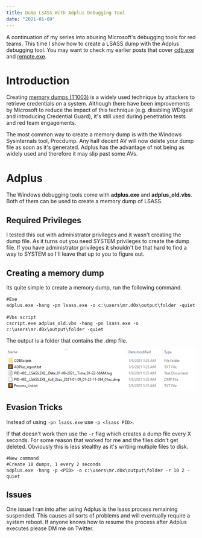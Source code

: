 ```yaml
---
title: Dump LSASS With Adplus Debugging Tool
date: "2021-01-09"
---
```


A continuation of my series into abusing Microsoft's debugging tools for red teams. This time I show how to create a LSASS dump with the Adplus debugging tool<!-- end -->. You may want to check my earlier posts that cover <a href="">cdb.exe</a> and <a href="">remote.exe</a>.

# Introduction

Creating <a href="https://attack.mitre.org/techniques/T1003/">memory dumps (T1003)</a> is a widely used technique by attackers to retrieve credentials on a system. Although there have been improvements by Microsoft to reduce the impact of this technique (e.g. disabling WDigest and introducing Credential Guard), it's still used during penetration tests and red team engagements.

The most common way to create a memory dump is with the Windows Sysinternals tool, Procdump. Any half decent AV will now delete your dump file as soon as it's generated. Adplus has the advantage of not being as widely used and therefore it may slip past some AVs. 

# Adplus

The Windows debugging tools come with <b>adplus.exe</b> and <b>adplus_old.vbs</b>. Both of them can be used to create a memory dump of LSASS.

## Required Privileges

I tested this out with administrator privileges and it wasn't creating the dump file. As it turns out you need SYSTEM privileges to create the dump file. If you have administrator privileges it shouldn't be that hard to find a way to SYSTEM so I'll leave that up to you to figure out.

## Creating a memory dump

Its quite simple to create a memory dump, run the following command.

    #Exe
    adplus.exe -hang -pn lsass.exe -o c:\users\mr.d0x\output\folder -quiet
    
    #Vbs script
    cscript.exe adplus_old.vbs -hang -pn lsass.exe -o c:\users\mr.d0x\output\folder -quiet

The output is a folder that contains the .dmp file.

![Adplus-VBS](./adplus_vbs.png)

## Evasion Tricks

Instead of using ```-pn lsass.exe``` use ```-p <lsass PID>```.

If that doesn't work then use the ```-r``` flag which creates a dump file every X seconds. For some reason that worked for me and the files didn't get deleted. Obviously this is less stealthy as it's writing multiple files to disk.

    #New command
    #Create 10 dumps, 1 every 2 seconds
    adplus.exe -hang -p <PID> -o c:\users\mr.d0x\output\folder -r 10 2 -quiet

## Issues

One issue I ran into after using Adplus is the lsass process remaining suspended. This causes all sorts of problems and will eventually require a system reboot. If anyone knows how to resume the process after Adplus executes please DM me on Twitter. 
